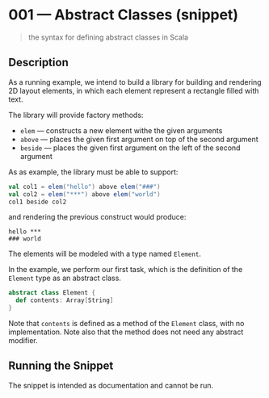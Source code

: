# 001 &mdash; Abstract Classes (snippet)
> the syntax for defining abstract classes in Scala

## Description
As a running example, we intend to build a library for building and rendering 2D layout elements, in which each element represent a rectangle filled with text.

The library will provide factory methods:
+ `elem` &mdash; constructs a new element withe the given arguments
+ `above` &mdash; places the given first argument on top of the second argument
+ `beside` &mdash; places the given first argument on the left of the second argument

As as example, the library must be able to support:
```scala
val col1 = elem("hello") above elem("###")
val col2 = elem("***") above elem("world")
col1 beside col2
```

and rendering the previous construct would produce:
```
hello ***
### world
```

The elements will be modeled with a type named `Element`.

In the example, we perform our first task, which is the definition of the `Element` type as an abstract class.

```scala
abstract class Element {
  def contents: Array[String]
}
```

Note that `contents` is defined as a method of the `Element` class, with no implementation. Note also that the method does not need any abstract modifier.

## Running the Snippet
The snippet is intended as documentation and cannot be run.